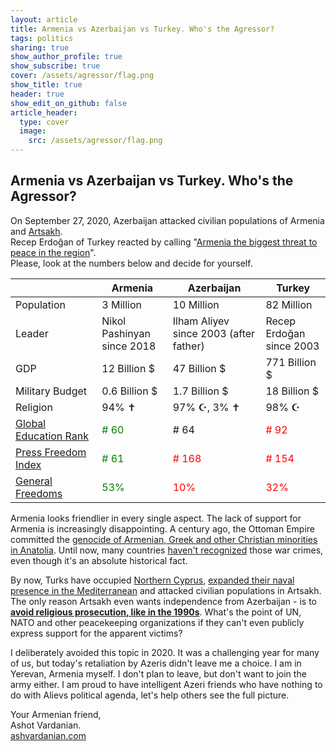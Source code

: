 ```yaml
---
layout: article
title: Armenia vs Azerbaijan vs Turkey. Who's the Agressor?
tags: politics
sharing: true
show_author_profile: true
show_subscribe: true
cover: /assets/agressor/flag.png
show_title: true
header: true
show_edit_on_github: false
article_header:
  type: cover
  image:
    src: /assets/agressor/flag.png
---
```


## Armenia vs Azerbaijan vs Turkey. Who's the Agressor?

On September 27, 2020, Azerbaijan attacked civilian populations of Armenia and [Artsakh](https://en.wikipedia.org/wiki/Republic_of_Artsakh).<br/>
Recep Erdoğan of Turkey reacted by calling "[Armenia the biggest threat to peace in the region](https://www.aa.com.tr/en/turkey/erdogan-says-armenia-biggest-threat-to-regional-peace/1987364)".<br/>
Please, look at the numbers below and decide for yourself.

|                                                                        | Armenia                               | Azerbaijan                                 | Turkey                               |
| :--------------------------------------------------------------------- | ------------------------------------- | ------------------------------------------ | ------------------------------------ |
| Population                                                             | 3 Million                             | 10 Million                                 | 82 Million                           |
| Leader                                                                 | Nikol Pashinyan<br/>since 2018        | Ilham Aliyev<br/>since 2003 (after father) | Recep Erdoğan<br/>since 2003         |
| GDP                                                                    | 12 Billion $                          | 47 Billion $                               | 771 Billion $                        |
| Military Budget                                                        | 0.6 Billion $                         | 1.7 Billion $                              | 18 Billion $                         |
| Religion                                                               | 94% ✝️                                 | 97% ☪️, 3% ✝️                                | 98% ☪️                                |
| [Global Education Rank](https://en.wikipedia.org/wiki/Education_Index) | <span style="color:green"># 60</span> | # 64                                       | <span style="color:red"># 92</span>  |
| [Press Freedom Index](https://rsf.org/en/ranking)                      | <span style="color:green"># 61</span> | <span style="color:red"># 168</span>       | <span style="color:red"># 154</span> |
| [General Freedoms](https://en.wikipedia.org/wiki/Freedom_in_the_World) | <span style="color:green">53%</span>  | <span style="color:red">10%</span>         | <span style="color:red">32%</span>   |

Armenia looks friendlier in every single aspect. The lack of support for Armenia is increasingly disappointing. A century ago, the Ottoman Empire committed the [genocide of Armenian, Greek and other Christian minorities in Anatolia](https://en.wikipedia.org/wiki/Armenian_Genocide). Until now, many countries [haven't recognized](https://en.wikipedia.org/wiki/Armenian_Genocide_recognition) those war crimes, even though it's an absolute historical fact.

By now, Turks have occupied [Northern Cyprus](https://en.wikipedia.org/wiki/Northern_Cyprus), [expanded their naval presence in the Mediterranean](https://www.dw.com/en/turkey-threatens-greece-over-disputed-mediterranean-territorial-claims/a-54828554) and attacked civilian populations in Artsakh. The only reason Artsakh even wants independence from Azerbaijan - is to **[avoid religious prosecution, like in the 1990s](https://en.wikipedia.org/wiki/Baku_pogrom)**. What's the point of UN, NATO and other peacekeeping organizations if they can't even publicly express support for the apparent victims?

I deliberately avoided this topic in 2020. It was a challenging year for many of us, but today's retaliation by Azeris didn't leave me a choice. I am in Yerevan, Armenia myself. I don't plan to leave, but don't want to join the army either. I am proud to have intelligent Azeri friends who have nothing to do with Alievs political agenda, let's help others see the full picture.

Your Armenian friend,<br/>
Ashot Vardanian.<br/>
[ashvardanian.com](https://ashvardanian.com)
